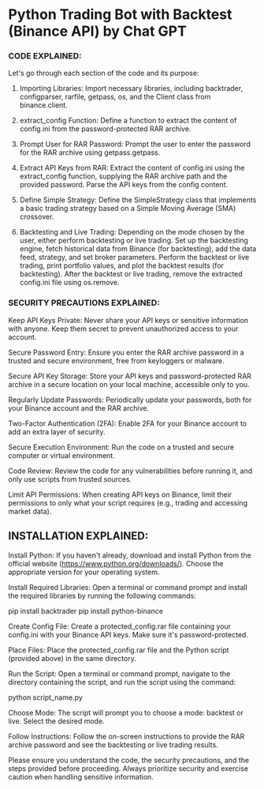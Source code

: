 # Python Trading Bot with Backtest (Binance API) by Chat GPT

  ### CODE EXPLAINED:

Let's go through each section of the code and its purpose:

1. Importing Libraries: Import necessary libraries, including backtrader, configparser, rarfile, getpass, os, and the Client class from binance.client.

2. extract_config Function: Define a function to extract the content of config.ini from the password-protected RAR archive.

3. Prompt User for RAR Password: Prompt the user to enter the password for the RAR archive using getpass.getpass.

4. Extract API Keys from RAR: Extract the content of config.ini using the extract_config function, supplying the RAR archive path and the provided password. Parse the API keys from the config content.

5. Define Simple Strategy: Define the SimpleStrategy class that implements a basic trading strategy based on a Simple Moving Average (SMA) crossover.

6. Backtesting and Live Trading: Depending on the mode chosen by the user, either perform backtesting or live trading. Set up the backtesting engine, fetch historical data from Binance (for backtesting), add the data feed, strategy, and set broker parameters. Perform the backtest or live trading, print portfolio values, and plot the backtest results (for backtesting). After the backtest or live trading, remove the extracted config.ini file using os.remove.

### SECURITY PRECAUTIONS EXPLAINED:

Keep API Keys Private: Never share your API keys or sensitive information with anyone. Keep them secret to prevent unauthorized access to your account.

Secure Password Entry: Ensure you enter the RAR archive password in a trusted and secure environment, free from keyloggers or malware.

Secure API Key Storage: Store your API keys and password-protected RAR archive in a secure location on your local machine, accessible only to you.

Regularly Update Passwords: Periodically update your passwords, both for your Binance account and the RAR archive.

Two-Factor Authentication (2FA): Enable 2FA for your Binance account to add an extra layer of security.

Secure Execution Environment: Run the code on a trusted and secure computer or virtual environment.

Code Review: Review the code for any vulnerabilities before running it, and only use scripts from trusted sources.

Limit API Permissions: When creating API keys on Binance, limit their permissions to only what your script requires (e.g., trading and accessing market data).

## INSTALLATION EXPLAINED:

Install Python: If you haven't already, download and install Python from the official website (https://www.python.org/downloads/). Choose the appropriate version for your operating system.

Install Required Libraries: Open a terminal or command prompt and install the required libraries by running the following commands:

pip install backtrader
pip install python-binance

Create Config File: Create a protected_config.rar file containing your config.ini with your Binance API keys. Make sure it's password-protected.

Place Files: Place the protected_config.rar file and the Python script (provided above) in the same directory.

Run the Script: Open a terminal or command prompt, navigate to the directory containing the script, and run the script using the command:

python script_name.py

Choose Mode: The script will prompt you to choose a mode: backtest or live. Select the desired mode.

Follow Instructions: Follow the on-screen instructions to provide the RAR archive password and see the backtesting or live trading results.

Please ensure you understand the code, the security precautions, and the steps provided before proceeding. Always prioritize security and exercise caution when handling sensitive information.




